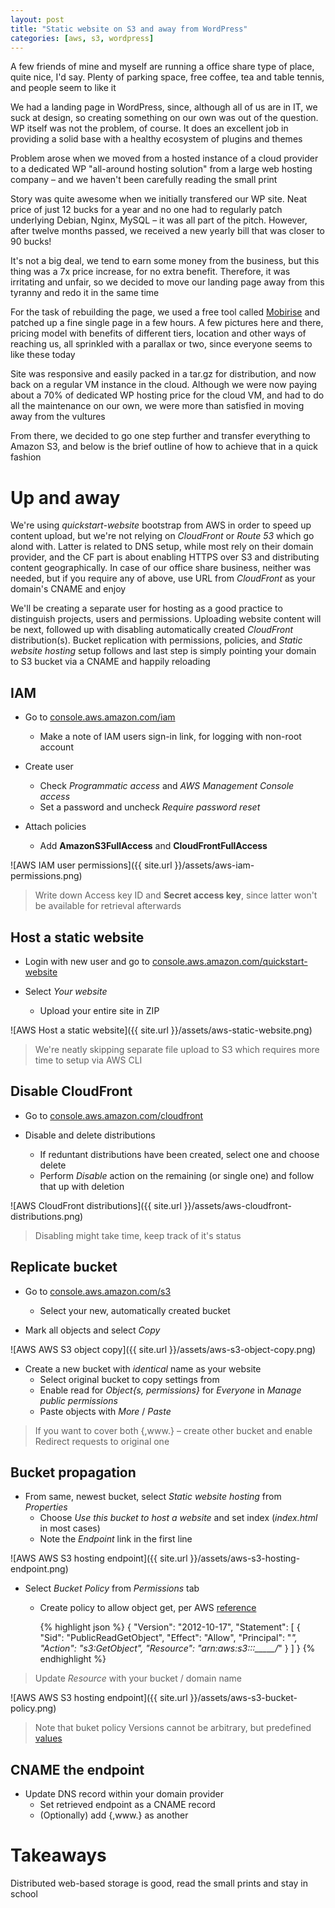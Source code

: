 ```yaml
---
layout: post
title: "Static website on S3 and away from WordPress"
categories: [aws, s3, wordpress]
---
```


A few friends of mine and myself are running a office share type of place,
quite nice, I'd say. Plenty of parking space, free coffee, tea and table tennis,
and people seem to like it

We had a landing page in WordPress, since, although all of us are in IT,
we suck at design, so creating something on our own was out of the question.
WP itself was not the problem, of course. It does an excellent job in providing
a solid base with a healthy ecosystem of plugins and themes

Problem arose when we moved from a hosted instance of a cloud provider to a
dedicated WP "all-around hosting solution" from a large web hosting company –
and we haven't been carefully reading the small print

Story was quite awesome when we initially transfered our WP site. Neat price of
just 12 bucks for a year and no one had to regularly patch underlying Debian,
Nginx, MySQL – it was all part of the pitch. However, after twelve months passed,
we received a new yearly bill that was closer to 90 bucks!

It's not a big deal, we tend to earn some money from the business, but this
thing was a 7x price increase, for no extra benefit. Therefore, it was
irritating and unfair, so we decided to move our landing page away from this
tyranny and redo it in the same time

For the task of rebuilding the page, we used a free tool called
<a href="https://mobirise.com" target="_blank">Mobirise</a> and patched up a
fine single page in a few hours. A few pictures here and there, pricing model
with benefits of different tiers, location and other ways of reaching us, all
sprinkled with a parallax or two, since everyone seems to like these today

Site was responsive and easily packed in a tar.gz for distribution, and now back
on a regular VM instance in the cloud. Although we were now paying about a 70%
of dedicated WP hosting price for the cloud VM, and had to do all the maintenance
on our own, we were more than satisfied in moving away from the vultures

From there, we decided to go one step further and transfer everything to Amazon
S3, and below is the brief outline of how to achieve that in a quick fashion


# Up and away

We're using _quickstart-website_ bootstrap from AWS in order to speed up content
upload, but we're not relying on _CloudFront_ or _Route 53_ which go alond with.
Latter is related to DNS setup, while most rely on their domain provider, and
the CF part is about enabling HTTPS over S3 and distributing content
geographically. In case of our office share business, neither was needed, but
if you require any of above, use URL from _CloudFront_ as your domain's CNAME
and enjoy

We'll be creating a separate user for hosting as a good practice to distinguish
projects, users and permissions. Uploading website content will be next, followed
up with disabling automatically created _CloudFront_ distribution(s). Bucket
replication with permissions, policies, and _Static website hosting_ setup
follows and last step is simply pointing your domain to S3 bucket via a CNAME
and happily reloading


## IAM

* Go to
<a href="https://console.aws.amazon.com/iam" target="_blank">console.aws.amazon.com/iam</a>
  * Make a note of IAM users sign-in link, for logging with non-root account

* Create user
  * Check _Programmatic access_ and _AWS Management Console access_
  * Set a password and uncheck _Require password reset_

* Attach policies
  * Add **AmazonS3FullAccess** and **CloudFrontFullAccess**

![AWS IAM user permissions]({{ site.url }}/assets/aws-iam-permissions.png)

> Write down Access key ID and **Secret access key**, since latter won't be
available for retrieval afterwards


## Host a static website

* Login with new user and go to
<a href="https://console.aws.amazon.com/quickstart-website" target="_blank">console.aws.amazon.com/quickstart-website</a>

* Select _Your website_
  * Upload your entire site in ZIP

![AWS Host a static website]({{ site.url }}/assets/aws-static-website.png)

> We're neatly skipping separate file upload to S3 which requires more time to
setup via AWS CLI


## Disable CloudFront

* Go to
<a href="https://console.aws.amazon.com/cloudfront" target="_blank">console.aws.amazon.com/cloudfront</a>

* Disable and delete distributions
  * If reduntant distributions have been created, select one and choose delete
  * Perform _Disable_ action on the remaining (or single one) and follow that up with deletion

![AWS CloudFront distributions]({{ site.url }}/assets/aws-cloudfront-distributions.png)

> Disabling might take time, keep track of it's status


## Replicate bucket

* Go to
<a href="https://console.aws.amazon.com/s3" target="_blank">console.aws.amazon.com/s3</a>
  * Select your new, automatically created bucket

* Mark all objects and select _Copy_

![AWS AWS S3 object copy]({{ site.url }}/assets/aws-s3-object-copy.png)

* Create a new bucket with *identical* name as your website
  * Select original bucket to copy settings from
  * Enable read for _Object{s, permissions}_ for _Everyone_ in _Manage public permissions_
  * Paste objects with _More_ / _Paste_

> If you want to cover both {,www.} – create other bucket and enable
Redirect requests to original one


## Bucket propagation

* From same, newest bucket, select _Static website hosting_ from _Properties_
  * Choose _Use this bucket to host a website_ and set index (_index.html_ in most cases)
  * Note the _Endpoint_ link in the first line

![AWS AWS S3 hosting endpoint]({{ site.url }}/assets/aws-s3-hosting-endpoint.png)

* Select _Bucket Policy_ from _Permissions_ tab
  * Create policy to allow object get, per AWS
  <a href="http://docs.aws.amazon.com/AmazonS3/latest/dev/HostingWebsiteOnS3Setup.html" target="_blank">reference</a>

    {% highlight json %}
    {
        "Version": "2012-10-17",
        "Statement": [
            {
                "Sid": "PublicReadGetObject",
                "Effect": "Allow",
                "Principal": "*",
                "Action": "s3:GetObject",
                "Resource": "arn:aws:s3:::_____/*"
            }
        ]
    }
    {% endhighlight %}

> Update _Resource_ with your bucket / domain name

![AWS AWS S3 hosting endpoint]({{ site.url }}/assets/aws-s3-bucket-policy.png)

> Note that buket policy Versions cannot be arbitrary, but predefined
<a href="https://aws.amazon.com/blogs/security/back-to-school-understanding-the-iam-policy-grammar/" target="_blank">values</a>


## CNAME the endpoint

* Update DNS record within your domain provider
  * Set retrieved endpoint as a CNAME record
  * (Optionally) add {,www.} as another


# Takeaways

Distributed web-based storage is good, read the small prints and stay in school

